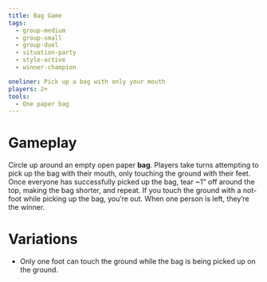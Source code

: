 ```yaml
---
title: Bag Game
tags:
  - group-medium
  - group-small
  - group-duel
  - situation-party
  - style-active
  - winner-champion

oneliner: Pick up a bag with only your mouth
players: 2+
tools:
  - One paper bag
---
```

# Gameplay

Circle up around an empty open paper **bag**. Players take turns attempting to
pick up the bag with their mouth, only touching the ground with their feet. Once
everyone has successfully picked up the bag, tear ~1" off around the top, making
the bag shorter, and repeat. If you touch the ground with a not-foot while
picking up the bag, you’re out. When one person is left, they’re the winner.

# Variations

- Only one foot can touch the ground while the bag is being picked up on the ground.
